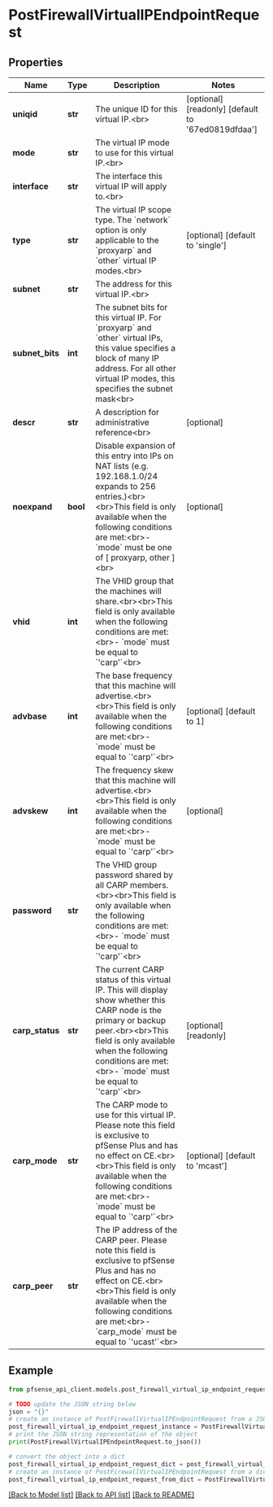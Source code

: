# PostFirewallVirtualIPEndpointRequest


## Properties

Name | Type | Description | Notes
------------ | ------------- | ------------- | -------------
**uniqid** | **str** | The unique ID for this virtual IP.&lt;br&gt; | [optional] [readonly] [default to '67ed0819dfdaa']
**mode** | **str** | The virtual IP mode to use for this virtual IP.&lt;br&gt; | 
**interface** | **str** | The interface this virtual IP will apply to.&lt;br&gt; | 
**type** | **str** | The virtual IP scope type. The &#x60;network&#x60; option is only applicable to the &#x60;proxyarp&#x60; and &#x60;other&#x60; virtual IP modes.&lt;br&gt; | [optional] [default to 'single']
**subnet** | **str** | The address for this virtual IP.&lt;br&gt; | 
**subnet_bits** | **int** | The subnet bits for this virtual IP. For &#x60;proxyarp&#x60; and &#x60;other&#x60; virtual IPs, this value specifies a block of many IP address. For all other virtual IP modes, this specifies the subnet mask&lt;br&gt; | 
**descr** | **str** | A description for administrative reference&lt;br&gt; | [optional] 
**noexpand** | **bool** | Disable expansion of this entry into IPs on NAT lists (e.g. 192.168.1.0/24 expands to 256 entries.)&lt;br&gt;&lt;br&gt;This field is only available when the following conditions are met:&lt;br&gt;- &#x60;mode&#x60; must be one of [ proxyarp, other ]&lt;br&gt; | [optional] 
**vhid** | **int** | The VHID group that the machines will share.&lt;br&gt;&lt;br&gt;This field is only available when the following conditions are met:&lt;br&gt;- &#x60;mode&#x60; must be equal to &#x60;&#39;carp&#39;&#x60;&lt;br&gt; | 
**advbase** | **int** | The base frequency that this machine will advertise.&lt;br&gt;&lt;br&gt;This field is only available when the following conditions are met:&lt;br&gt;- &#x60;mode&#x60; must be equal to &#x60;&#39;carp&#39;&#x60;&lt;br&gt; | [optional] [default to 1]
**advskew** | **int** | The frequency skew that this machine will advertise.&lt;br&gt;&lt;br&gt;This field is only available when the following conditions are met:&lt;br&gt;- &#x60;mode&#x60; must be equal to &#x60;&#39;carp&#39;&#x60;&lt;br&gt; | [optional] 
**password** | **str** | The VHID group password shared by all CARP members.&lt;br&gt;&lt;br&gt;This field is only available when the following conditions are met:&lt;br&gt;- &#x60;mode&#x60; must be equal to &#x60;&#39;carp&#39;&#x60;&lt;br&gt; | 
**carp_status** | **str** | The current CARP status of this virtual IP. This will display show whether this CARP node is the primary or backup peer.&lt;br&gt;&lt;br&gt;This field is only available when the following conditions are met:&lt;br&gt;- &#x60;mode&#x60; must be equal to &#x60;&#39;carp&#39;&#x60;&lt;br&gt; | [optional] [readonly] 
**carp_mode** | **str** | The CARP mode to use for this virtual IP. Please note this field is exclusive to pfSense Plus and has no effect on CE.&lt;br&gt;&lt;br&gt;This field is only available when the following conditions are met:&lt;br&gt;- &#x60;mode&#x60; must be equal to &#x60;&#39;carp&#39;&#x60;&lt;br&gt; | [optional] [default to 'mcast']
**carp_peer** | **str** | The IP address of the CARP peer. Please note this field is exclusive to pfSense Plus and has no effect on CE.&lt;br&gt;&lt;br&gt;This field is only available when the following conditions are met:&lt;br&gt;- &#x60;carp_mode&#x60; must be equal to &#x60;&#39;ucast&#39;&#x60;&lt;br&gt; | 

## Example

```python
from pfsense_api_client.models.post_firewall_virtual_ip_endpoint_request import PostFirewallVirtualIPEndpointRequest

# TODO update the JSON string below
json = "{}"
# create an instance of PostFirewallVirtualIPEndpointRequest from a JSON string
post_firewall_virtual_ip_endpoint_request_instance = PostFirewallVirtualIPEndpointRequest.from_json(json)
# print the JSON string representation of the object
print(PostFirewallVirtualIPEndpointRequest.to_json())

# convert the object into a dict
post_firewall_virtual_ip_endpoint_request_dict = post_firewall_virtual_ip_endpoint_request_instance.to_dict()
# create an instance of PostFirewallVirtualIPEndpointRequest from a dict
post_firewall_virtual_ip_endpoint_request_from_dict = PostFirewallVirtualIPEndpointRequest.from_dict(post_firewall_virtual_ip_endpoint_request_dict)
```
[[Back to Model list]](../README.md#documentation-for-models) [[Back to API list]](../README.md#documentation-for-api-endpoints) [[Back to README]](../README.md)


